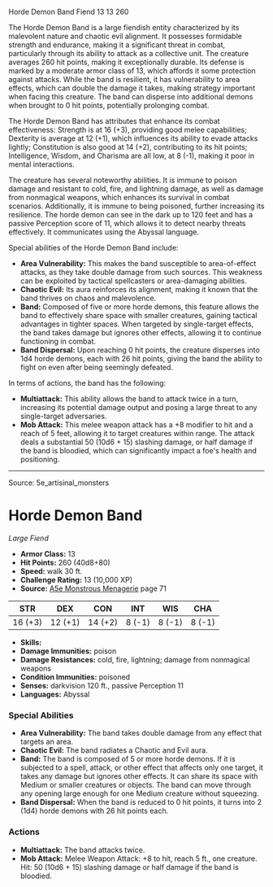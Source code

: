 <MonsterName/>Horde Demon Band</MonsterName>
<CreatureType/>Fiend</CreatureType>
<CR/>13</CR>
<AC/>13</AC>
<HP/>260</HP>
<summary>The Horde Demon Band is a large fiendish entity characterized by its malevolent nature and chaotic evil alignment. It possesses formidable strength and endurance, making it a significant threat in combat, particularly through its ability to attack as a collective unit. The creature averages 260 hit points, making it exceptionally durable. Its defense is marked by a moderate armor class of 13, which affords it some protection against attacks. While the band is resilient, it has vulnerability to area effects, which can double the damage it takes, making strategy important when facing this creature. The band can disperse into additional demons when brought to 0 hit points, potentially prolonging combat. </summary>

<detail>

The Horde Demon Band has attributes that enhance its combat effectiveness: Strength is at 16 (+3), providing good melee capabilities; Dexterity is average at 12 (+1), which influences its ability to evade attacks lightly; Constitution is also good at 14 (+2), contributing to its hit points; Intelligence, Wisdom, and Charisma are all low, at 8 (-1), making it poor in mental interactions.

The creature has several noteworthy abilities. It is immune to poison damage and resistant to cold, fire, and lightning damage, as well as damage from nonmagical weapons, which enhances its survival in combat scenarios. Additionally, it is immune to being poisoned, further increasing its resilience. The horde demon can see in the dark up to 120 feet and has a passive Perception score of 11, which allows it to detect nearby threats effectively. It communicates using the Abyssal language.

Special abilities of the Horde Demon Band include:
- **Area Vulnerability:** This makes the band susceptible to area-of-effect attacks, as they take double damage from such sources. This weakness can be exploited by tactical spellcasters or area-damaging abilities.
- **Chaotic Evil:** Its aura reinforces its alignment, making it known that the band thrives on chaos and malevolence.
- **Band:** Composed of five or more horde demons, this feature allows the band to effectively share space with smaller creatures, gaining tactical advantages in tighter spaces. When targeted by single-target effects, the band takes damage but ignores other effects, allowing it to continue functioning in combat.
- **Band Dispersal:** Upon reaching 0 hit points, the creature disperses into 1d4 horde demons, each with 26 hit points, giving the band the ability to fight on even after being seemingly defeated.

In terms of actions, the band has the following:
- **Multiattack:** This ability allows the band to attack twice in a turn, increasing its potential damage output and posing a large threat to any single-target adversaries.
- **Mob Attack:** This melee weapon attack has a +8 modifier to hit and a reach of 5 feet, allowing it to target creatures within range. The attack deals a substantial 50 (10d6 + 15) slashing damage, or half damage if the band is bloodied, which can significantly impact a foe's health and positioning.</detail>



---

Source: 5e_artisinal_monsters

# Horde Demon Band

*Large* *Fiend*

- **Armor Class:** 13
- **Hit Points:** 260 (40d8+80)
- **Speed:** walk 30 ft.
- **Challenge Rating:** 13 (10,000 XP)
- **Source:** [A5e Monstrous Menagerie](https://enpublishingrpg.com/products/level-up-monstrous-menagerie-a5e) page 71

| STR | DEX | CON | INT | WIS | CHA |
| --- | --- | --- | --- | --- | --- |
| 16 (+3) | 12 (+1) | 14 (+2) | 8 (-1) | 8 (-1) | 8 (-1) |

- **Skills:** 
- **Damage Immunities:** poison
- **Damage Resistances:** cold, fire, lightning; damage from nonmagical weapons
- **Condition Immunities:** poisoned
- **Senses:** darkvision 120 ft., passive Perception 11
- **Languages:** Abyssal

### Special Abilities

- **Area Vulnerability:** The band takes double damage from any effect that targets an area.
- **Chaotic Evil:** The band radiates a Chaotic and Evil aura.
- **Band:** The band is composed of 5 or more horde demons. If it is subjected to a spell, attack, or other effect that affects only one target, it takes any damage but ignores other effects. It can share its space with Medium or smaller creatures or objects. The band can move through any opening large enough for one Medium creature without squeezing.
- **Band Dispersal:** When the band is reduced to 0 hit points, it turns into 2 (1d4) horde demons with 26 hit points each.

### Actions

- **Multiattack:** The band attacks twice.
- **Mob Attack:** Melee Weapon Attack: +8 to hit, reach 5 ft., one creature. Hit: 50 (10d6 + 15) slashing damage  or half damage if the band is bloodied.




